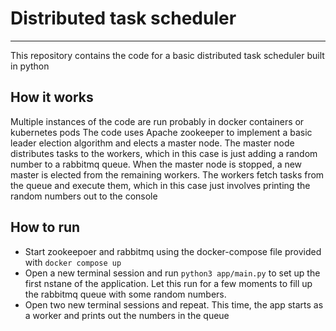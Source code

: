 # Distributed task scheduler
---
This repository contains the code for a basic distributed task scheduler built in python

## How it works
Multiple instances of the code are run probably in docker containers or kubernetes pods
The code uses Apache zookeeper to implement a basic leader election algorithm and elects a master node. The master node distributes tasks to the workers, which in this case is just adding a random number to a rabbitmq queue. When the master node is stopped, a new master is elected from the remaining workers.
The workers fetch tasks from the queue and execute them, which in this case just involves printing the random numbers out to the console

## How to run
- Start zookeepoer and rabbitmq using the docker-compose file provided with `docker compose up`
- Open a new terminal session and run `python3 app/main.py` to set up the first nstane of the application. Let this run for a few moments to fill up the rabbitmq queue with some random numbers.
- Open two new terminal sessions and repeat. This time, the app starts as a worker and prints out the numbers in the queue
